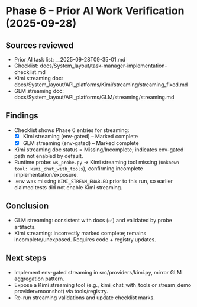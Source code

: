 # Phase 6 – Prior AI Work Verification (2025-09-28)

## Sources reviewed
- Prior AI task list: __2025-09-28T09-35-01.md
- Checklist: docs/System_layout/task-manager-implementation-checklist.md
- Kimi streaming doc: docs/System_layout/API_platforms/Kimi/streaming/streaming_fixed.md
- GLM streaming doc: docs/System_layout/API_platforms/GLM/streaming/streaming.md

## Findings
- Checklist shows Phase 6 entries for streaming:
  - [x] Kimi streaming (env-gated) – Marked complete
  - [x] GLM streaming (env-gated) – Marked complete
- Kimi streaming doc status = Missing/Incomplete; indicates env-gated path not enabled by default.
- Runtime probe: `ws_probe.py` → Kimi streaming tool missing (`Unknown tool: kimi_chat_with_tools`), confirming incomplete implementation/exposure.
- .env was missing `KIMI_STREAM_ENABLED` prior to this run, so earlier claimed tests did not enable Kimi streaming.

## Conclusion
- GLM streaming: consistent with docs (✅) and validated by probe artifacts.
- Kimi streaming: incorrectly marked complete; remains incomplete/unexposed. Requires code + registry updates.

## Next steps
- Implement env-gated streaming in src/providers/kimi.py, mirror GLM aggregation pattern.
- Expose a Kimi streaming tool (e.g., kimi_chat_with_tools or stream_demo provider=moonshot) via tools/registry.
- Re-run streaming validations and update checklist marks.

